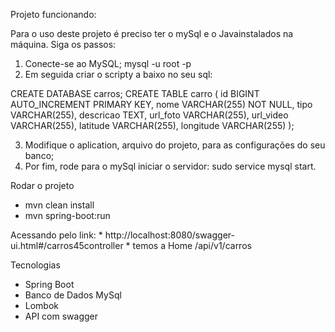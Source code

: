 Projeto funcionando:


Para o uso deste projeto é preciso ter o mySql e o Javainstalados na máquina.
Siga os passos: 
1. Conecte-se ao MySQL; mysql -u root -p
2. Em seguida criar o scripty a baixo no seu sql:

CREATE DATABASE carros;
CREATE TABLE carro (
    id BIGINT AUTO_INCREMENT PRIMARY KEY,
    nome VARCHAR(255) NOT NULL,
    tipo VARCHAR(255),
    descricao TEXT,
    url_foto VARCHAR(255),
    url_video VARCHAR(255),
    latitude VARCHAR(255),
    longitude VARCHAR(255)
);

3. Modifique o aplication, arquivo do projeto, para as configurações do seu banco;
4. Por fim, rode para o mySql iniciar o servidor: sudo service mysql start.

Rodar o projeto
- mvn clean install
- mvn spring-boot:run

Acessando pelo link: * http://localhost:8080/swagger-ui.html#/carros45controller * temos a Home
/api/v1/carros

Tecnologias 
- Spring Boot
- Banco de Dados MySql
- Lombok
- API com swagger
